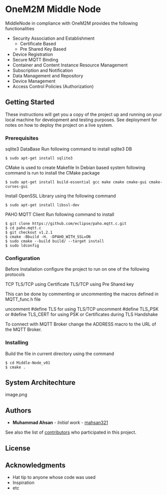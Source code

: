 # OneM2M Middle Node

MiddleNode in compliance with OneM2M provides the following functionalities
- Security Association and Establishment
	- Certificate Based
	- Pre Shared Key Based
- Device Registration
- Secure MQTT Binding
- Container and Content Instance Resource Management
- Subscription and Notification
- Data Management and Repository
- Device Management
- Access Control Policies (Authorization)

## Getting Started

These instructions will get you a copy of the project up and running on your local machine for development and testing purposes. See deployment for notes on how to deploy the project on a live system.

### Prerequisites

sqlite3 DataBase
Run following command to install sqlite3 DB

```
$ sudo apt-get install sqlite3
```

CMake is used to create Makefile
In Debian based system following command is run to install the CMake package 
```
$ sudo apt-get install build-essential gcc make cmake cmake-gui cmake-curses-gui
```

Install OpenSSL Library using the following command
```
$ sudo apt-get install libssl-dev
```

PAHO MQTT Client
Run following command to install
```
$ git clone https://github.com/eclipse/paho.mqtt.c.git
$ cd paho.mqtt.c
$ git checkout v1.2.1
$ cmake -Bbuild -H. -DPAHO_WITH_SSL=ON
$ sudo cmake --build build/ --target install
$ sudo ldconfig
```


### Configuration

Before Installation configure the project to run on one of the following protocols

TCP
TLS/TCP using Certificate
TLS/TCP using Pre Shared key

This can be done by commenting or uncommenting the macros defined in MQTT_func.h file 

uncomment #define TLS for using TLS/TCP
uncomment #define TLS_PSK or #define TLS_CERT for using PSK or Certificates during TLS Handshake

To connect with MQTT Broker change the ADDRESS macro to the URL of the MQTT Broker. 
 

### Installing

Build the file in current directory using the command 

```
$ cd Middle-Node_v01
$ cmake .
``` 

## System Architechture

image.png

## Authors

* **Muhammad Ahsan** - *Initial work* - [mahsan321](https://github.com/mahsan321)

See also the list of [contributors](https://github.com/your/project/contributors) who participated in this project.

## License



## Acknowledgments

* Hat tip to anyone whose code was used
* Inspiration
* etc

